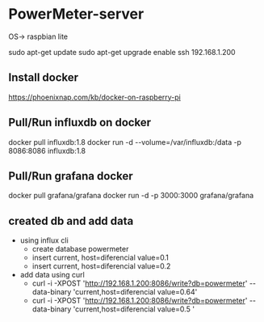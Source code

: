 # PowerMeter-server

OS-> raspbian lite

sudo apt-get update
sudo apt-get upgrade
enable ssh
192.168.1.200

## Install docker
https://phoenixnap.com/kb/docker-on-raspberry-pi
  
## Pull/Run influxdb on docker
docker pull influxdb:1.8
docker run -d --volume=/var/influxdb:/data -p 8086:8086 influxdb:1.8
  
## Pull/Run grafana docker
docker pull grafana/grafana
docker run -d -p 3000:3000 grafana/grafana
  
## created db and add data
- using influx cli
  - create database powermeter
  - insert current, host=diferencial value=0.1
  - insert current, host=diferencial value=0.2 <timestamp>
- add data using curl
  - curl -i -XPOST 'http://192.168.1.200:8086/write?db=powermeter' --data-binary 'current,host=diferencial value=0.64'
  - curl -i -XPOST 'http://192.168.1.200:8086/write?db=powermeter' --data-binary 'current,host=diferencial value=0.5 <timestamp>'
